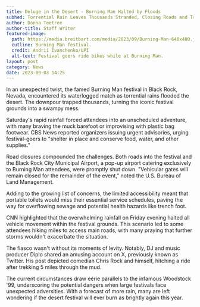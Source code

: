 ```yaml
---
title: Deluge in the Desert - Burning Man Halted by Floods
subhed: Torrential Rain Leaves Thousands Stranded, Closing Roads and Transforming the Festival into a Mud Pit
author: Donna Teetree
author-title: Staff Writer
featured-image: 
  path: https://media.breitbart.com/media/2023/09/Burning-Man-640x480.jpg
  cutline: Burning Man festival.
  credit: Andrii Ivanchenko/UPI
  alt-text: Festival goers ride bikes while at Burning Man.
layout: post
category: News
date: 2023-09-03 14:25
---
```


In an unexpected twist, the famed Burning Man festival in Black Rock, Nevada, encountered its waterlogged match as torrential rains flooded the desert. The downpour trapped thousands, turning the iconic festival grounds into a swampy mess.

Saturday's rapid rainfall forced attendees into an unscheduled adventure, with many braving the muck barefoot or improvising with plastic bag footwear. CBS News reported organizers issuing urgent advisories, urging festival-goers to "shelter in place and conserve food, water, and other supplies."

Road closures compounded the challenges. Both roads into the festival and the Black Rock City Municipal Airport, a pop-up airport catering exclusively to Burning Man attendees, were promptly shut down. "Vehicular gates will remain closed for the remainder of the event," noted the U.S. Bureau of Land Management.

Adding to the growing list of concerns, the limited accessibility meant that portable toilets would miss their essential service schedules, paving the way for overflowing sewage and potential health hazards like trench foot.

CNN highlighted that the overwhelming rainfall on Friday evening halted all vehicle movement within the festival grounds. This scenario led to some attendees hiking miles to access main roads, with many praying that further storms wouldn't exacerbate the situation.

The fiasco wasn't without its moments of levity. Notably, DJ and music producer Diplo shared an amusing account on X, previously known as Twitter. His post depicted comedian Chris Rock and himself, hitching a ride after trekking 5 miles through the mud.

The current circumstances draw eerie parallels to the infamous Woodstock '99, underscoring the potential dangers when large festivals face unexpected adversities. With a forecast of more rain, many are left wondering if the desert festival will ever burn as brightly again this year.

